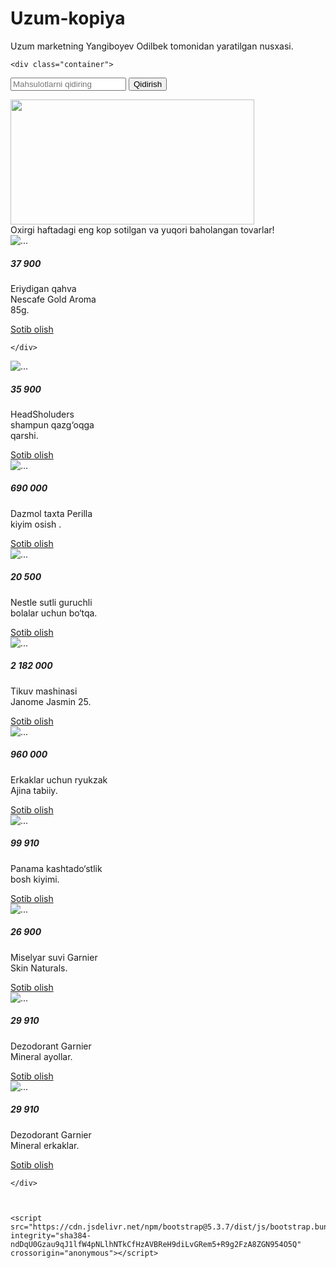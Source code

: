 # Uzum-kopiya
Uzum marketning Yangiboyev Odilbek tomonidan yaratilgan nusxasi.


<!doctype html>
<html lang="en">
  <head>
    <meta charset="utf-8">
    <meta name="viewport" content="width=device-width, initial-scale=1">
    <title>Bootstrap demo</title>
    <link href="https://cdn.jsdelivr.net/npm/bootstrap@5.3.7/dist/css/bootstrap.min.css" rel="stylesheet" integrity="sha384-LN+7fdVzj6u52u30Kp6M/trliBMCMKTyK833zpbD+pXdCLuTusPj697FH4R/5mcr" crossorigin="anonymous">
  </head>
  <body>
    
    <div class="container">
      
<nav class="navbar bg-body-tertiary mt-2 rounded-2">
  <div class="container-fluid">
    <a class="navbar-brand"></a>
    <form class="d-flex" role="search">
      <input class="form-control me-2" type="search" placeholder="Mahsulotlarni qidiring" aria-label="Mahsulotlarni qidiring" />
      <button class="btn btn-outline-success" type="submit">Qidirish</button>
    </form>
  </div>
</nav>

  <div class="row mt-3">
    <div class="col">
      <img src="cu0fheei4n324lr3d4gg.jpg"
      class="rounded-4"
       width="390px" height="200px" alt="" />
    </div>
  </div>
  
  <div class="alert alert-info mt-2" role="alert">
  Oxirgi haftadagi eng kop sotilgan va yuqori baholangan tovarlar!
  </div>
  
  <div class="row">
    <div class="col mt-1">
          <div class="card" style="width: 10rem;">
            <img src="kofe.jpg"  class="card-img-top" alt="...">
  <div class="card-body">
    <h5 class="card-title">37 900</h5>
    <p class="card-text">Eriydigan qahva Nescafe Gold Aroma 85g.</p>
    <a href="#" class="btn btn-primary">Sotib olish</a>
        </div>
       </div>
       
    </div>   
       
 <div class="col mt-1">
 <div class="card" style="width: 10rem;">
   <img src="shampun.jpg" class="card-img-top" alt="...">
   <div class="card-body">
     <h5 class="card-title">35 900</h5>
     <p class="card-text">HeadSholuders shampun qazg‘oqga qarshi.</p>
     <a href="#" class="btn btn-primary">Sotib olish</a>
   </div>
 </div>
 </div>
 
 <div class="col mt-3">
   <div class="card" style="width: 10rem;">
     <img src="doska.jpg" class="card-img-top" alt="...">
     <div class="card-body">
       <h5 class="card-title">690 000</h5>
       <p class="card-text">Dazmol taxta Perilla kiyim osish .</p>
       <a href="#" class="btn btn-primary">Sotib olish</a>
     </div>
   </div>
 </div>
 
 <div class="col mt-3">
   <div class="card" style="width: 10rem;">
     <img src="nestle.jpg" class="card-img-top" alt="...">
     <div class="card-body">
       <h5 class="card-title">20 500</h5>
       <p class="card-text">Nestle sutli guruchli bolalar uchun bo‘tqa.</p>
       <a href="#" class="btn btn-primary">Sotib olish</a>
     </div>
   </div>
 </div>
 
 <div class="col mt-3">
   <div class="card" style="width: 10rem;">
     <img src="mashin.jpg" class="card-img-top" alt="...">
     <div class="card-body">
       <h5 class="card-title">2 182 000</h5>
       <p class="card-text">Tikuv mashinasi Janome Jasmin 25.</p>
       <a href="#" class="btn btn-primary">Sotib olish</a>
     </div>
   </div>
 </div>
 
 <div class="col mt-3">
   <div class="card" style="width: 10rem;">
     <img src="papka.jpg" class="card-img-top" alt="...">
     <div class="card-body">
       <h5 class="card-title">960 000</h5>
       <p class="card-text">Erkaklar uchun ryukzak Ajina tabiiy.</p>
       <a href="#" class="btn btn-primary">Sotib olish</a>
     </div>
   </div>
 </div>
 
 <div class="col mt-3">
   <div class="card" style="width: 10rem;">
     <img src="panama.jpg" class="card-img-top" alt="...">
     <div class="card-body">
       <h5 class="card-title">99 910</h5>
       <p class="card-text">Panama kashtado‘stlik bosh kiyimi.</p>
       <a href="#" class="btn btn-primary">Sotib olish</a>
     </div>
   </div>
 </div>
 
 <div class="col mt-3">
   <div class="card" style="width: 10rem;">
     <img src="krem.jpg" class="card-img-top" alt="...">
     <div class="card-body">
       <h5 class="card-title">26 900</h5>
       <p class="card-text">Miselyar suvi Garnier Skin Naturals.</p>
       <a href="#" class="btn btn-primary">Sotib olish</a>
     </div>
   </div>
 </div>
 
 <div class="col mt-3">
   <div class="card" style="width: 10rem;">
     <img src="krem2.jpg" class="card-img-top" alt="...">
     <div class="card-body">
       <h5 class="card-title">29 910</h5>
       <p class="card-text">Dezodorant Garnier Mineral ayollar.</p>
       <a href="#" class="btn btn-primary">Sotib olish</a>
     </div>
   </div>
 </div>
 
 <div class="col mt-3">
   <div class="card" style="width: 10rem;">
     <img src="krem3.jpg" class="card-img-top" alt="...">
     <div class="card-body">
       <h5 class="card-title">29 910</h5>
       <p class="card-text">Dezodorant Garnier Mineral erkaklar.</p>
       <a href="#" class="btn btn-primary">Sotib olish</a>
     </div>
   </div>
 </div>
       
       
    
    
    
    
  </div>

      
  
    
    </div>
    
    
    
    <script src="https://cdn.jsdelivr.net/npm/bootstrap@5.3.7/dist/js/bootstrap.bundle.min.js" integrity="sha384-ndDqU0Gzau9qJ1lfW4pNLlhNTkCfHzAVBReH9diLvGRem5+R9g2FzA8ZGN954O5Q" crossorigin="anonymous"></script>
  </body>
</html>
